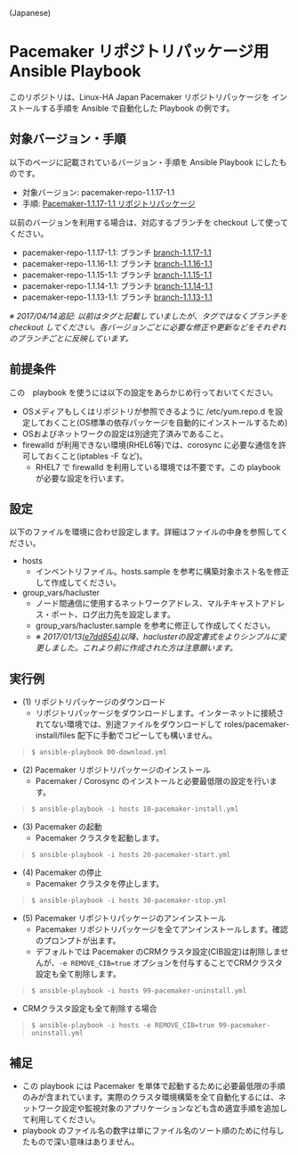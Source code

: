 (Japanese)

# Pacemaker リポジトリパッケージ用 Ansible Playbook

このリポジトリは、Linux-HA Japan Pacemaker リポジトリパッケージを
インストールする手順を Ansible で自動化した Playbook の例です。

## 対象バージョン・手順

以下のページに記載されているバージョン・手順を Ansible Playbook にしたものです。

* 対象バージョン: pacemaker-repo-1.1.17-1.1
* 手順: [Pacemaker-1.1.17-1.1 リポジトリパッケージ](http://linux-ha.osdn.jp/wp/archives/4676)

以前のバージョンを利用する場合は、対応するブランチを checkout して使ってください。

* pacemaker-repo-1.1.17-1.1: ブランチ [branch-1.1.17-1.1](https://github.com/kskmori/ansible-pacemaker/tree/branch-1.1.17-1.1)
* pacemaker-repo-1.1.16-1.1: ブランチ [branch-1.1.16-1.1](https://github.com/kskmori/ansible-pacemaker/tree/branch-1.1.16-1.1)
* pacemaker-repo-1.1.15-1.1: ブランチ [branch-1.1.15-1.1](https://github.com/kskmori/ansible-pacemaker/tree/branch-1.1.15-1.1)
* pacemaker-repo-1.1.14-1.1: ブランチ [branch-1.1.14-1.1](https://github.com/kskmori/ansible-pacemaker/tree/branch-1.1.14-1.1)
* pacemaker-repo-1.1.13-1.1: ブランチ [branch-1.1.13-1.1](https://github.com/kskmori/ansible-pacemaker/tree/branch-1.1.13-1.1)

_※ 2017/04/14追記: 以前はタグと記載していましたが、タグではなくブランチを checkout してください。各バージョンごとに必要な修正や更新などをそれぞれのブランチごとに反映しています。_

## 前提条件

この　playbook を使うには以下の設定をあらかじめ行っておいてください。

* OSメディアもしくはリポジトリが参照できるように /etc/yum.repo.d を設定しておくこと(OS標準の依存パッケージを自動的にインストールするため)
* OSおよびネットワークの設定は別途完了済みであること。
* firewalld が利用できない環境(RHEL6等)では、corosync に必要な通信を許可しておくこと(iptables -F など)。
  * RHEL7 で firewalld を利用している環境では不要です。この playbook が必要な設定を行います。

## 設定

以下のファイルを環境に合わせ設定します。詳細はファイルの中身を参照してください。

* hosts
  * インベントリファイル。hosts.sample を参考に構築対象ホスト名を修正して作成してください。
* group_vars/hacluster
  * ノード間通信に使用するネットワークアドレス、マルチキャストアドレス・ポート、ログ出力先を設定します。
  * group_vars/hacluster.sample を参考に修正して作成してください。
  * _※ 2017/01/13[(e7dd854)](https://github.com/kskmori/ansible-pacemaker/commit/e7dd854)以降、haclusterの設定書式をよりシンプルに変更しました。これより前に作成された方は注意願います。_

## 実行例

* (1) リポジトリパッケージのダウンロード
  * リポジトリパッケージをダウンロードします。インターネットに接続されてない環境では、別途ファイルをダウンロードして roles/pacemaker-install/files 配下に手動でコピーしても構いません。

>     $ ansible-playbook 00-download.yml

* (2) Pacemaker リポジトリパッケージのインストール
  * Pacemaker / Corosync のインストールと必要最低限の設定を行います。

>     $ ansible-playbook -i hosts 10-pacemaker-install.yml 

* (3) Pacemaker の起動
  * Pacemaker クラスタを起動します。

>     $ ansible-playbook -i hosts 20-pacemaker-start.yml 

* (4) Pacemaker の停止
  * Pacemaker クラスタを停止します。

>     $ ansible-playbook -i hosts 30-pacemaker-stop.yml 

* (5) Pacemaker リポジトリパッケージのアンインストール
  * Pacemaker リポジトリパッケージを全てアンインストールします。確認のプロンプトが出ます。
  * デフォルトでは Pacemaker のCRMクラスタ設定(CIB設定)は削除しませんが、`-e REMOVE_CIB=true` オプションを付与することでCRMクラスタ設定も全て削除します。

>     $ ansible-playbook -i hosts 99-pacemaker-uninstall.yml

  * CRMクラスタ設定も全て削除する場合

>     $ ansible-playbook -i hosts -e REMOVE_CIB=true 99-pacemaker-uninstall.yml


## 補足

* この playbook には Pacemaker を単体で起動するために必要最低限の手順のみが含まれています。実際のクラスタ環境構築を全て自動化するには、ネットワーク設定や監視対象のアプリケーションなども含め適宜手順を追加して利用してください。
* playbook のファイル名の数字は単にファイル名のソート順のために付与したもので深い意味はありません。
